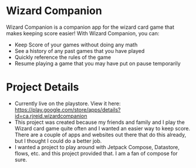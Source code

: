 # Wizard Companion
Wizard Companion is a companion app for the wizard card game that makes keeping score easier! With Wizard Companion, you can:
- Keep Score of your games without doing any math
- See a history of any past games that you have played
- Quickly reference the rules of the game
- Resume playing a game that you may have put on pause temporarily


# Project Details
- Currently live on the playstore.  View it here: https://play.google.com/store/apps/details?id=ca.rjreid.wizardcompanion
- This project was created because my friends and family and I play the Wizard card game quite often and I wanted an easier way to keep score.  There are a couple of apps and websites out there that do this already, but I thought I could do a better job.
- I wanted a project to play around with Jetpack Compose, Datastore, flows, etc. and this project provided that.  I am a fan of compose for sure.




